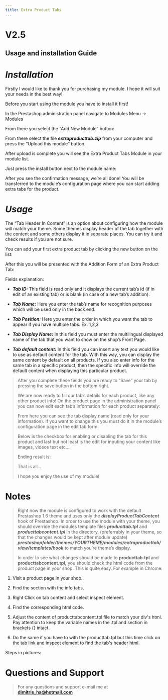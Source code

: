```yaml
---
title: Extra Product Tabs
...
```


V2.5
====

Usage and installation Guide
---------------------------- 

*Installation*
==============

Firstly I would like to thank you for purchasing my module. I hope it
will suit your needs in the best way!

Before you start using the module you have to install it first!

In the Prestashop administration panel navigate to Modules Menu -\>
Modules

From there you select the “Add New Module” button:

From there select the file ***extraproducttab.zip*** from your computer
and press the “Upload this module” button.

After upload is complete you will see the Extra Product Tabs Module in
your module list.

Just press the install button next to the module name:

After you see the confirmation message, we’re all done! You will be
transferred to the module’s configuration page where you can start
adding extra tabs for the product.

*Usage*
=======

The “Tab Header In Content” is an option about configuring how the
module will match your theme. Some themes display header of the tab
together with the content and some others display it in separate places.
You can try it and check results if you are not sure.

You can add your <span id="__DdeLink__111_1452689575"
class="anchor"></span>first extra product tab by clicking the new button
on the list:

After this you will be presented with the Addition Form of an Extra
Product Tab:

Fields explanation:

-   ***Tab ID:*** This field is read only and it displays the current
    tab’s id (if in edit of an existing tab) or is blank (in case of a
    new tab’s addition).

-   ***Tab Name:*** Here you enter the tab’s name for recognition
    purposes which will be used only in the back end.

-   ***Tab Position:*** Here you enter the order in which you want the
    tab to appear if you have multiple tabs. Ex. 1,2,3

-   ***Tab Display Name:*** In this field you must enter the
    multilingual displayed name of the tab that you want to show on the
    shop’s Front Page.

-   ***Tab default content:*** In this field you can insert any text you
    would like to use as default content for the tab. With this way, you
    can display the same content by default on all products. If you also
    enter info for the same tab in a specific product, then the specific
    info will override the default content when displaying this
    particular product.

> After you complete these fields you are ready to “Save” your tab by
> pressing the save button in the bottom right.
>
> We are now ready to fill our tab’s details for each product, like any
> other product info! On the product page in the administration panel
> you can now edit each tab’s information for each product separately:
>
>
> From here you can see the tab display name (read only for your
> information). If you want to change this you must do it in the
> module’s configuration page in the edit tab form.
>
> Below is the checkbox for enabling or disabling the tab for this
> product and last but not least is the edit for inputing your content
> like images, videos text etc….
>
> Ending result is:
>
>
> That is all…
>
> I hope you enjoy the use of my module!

Notes
=====

> Right now the module is configured to work with the default Prestashop
> 1.6 theme and uses only the ***displayProductTabContent*** hook of
> Prestashop. In order to use the module with your theme, you should
> override the modules template files ***producttab.tpl*** and
> ***producttabcontent.tpl*** in the directory, (preferrably in your
> theme, so that the changes would be kept after module update)
> ***prestashopfolder/themes/YOURTHEME/modules/extraproducttab/view/templates/hook***
> to match you’re theme’s display.
>
>
> In order to see what changes should be made to **producttab.tpl** and
> **producttabcontent.tpl,** you should check the html code from the
> product page in your shop. This is quite easy. For example in Chrome:

1.  Visit a product page in your shop.

2.  Find the section with the info tabs.

3.  Right Click on tab content and select inspect element.

4.  Find the corresponding html code.

5.  Adjust the content of producttabcontent.tpl file to match your div's
    html. Pay attention to keep the variable names in the .tpl and
    section in brackets {} intact.

6.  Do the same if you have to with the producttab.tpl but this time
    click on the tab link and inspect element to find the tab's header
    html.

Steps in pictures:

Questions and Support
=====================

> For any questions and support e-mail me at
> [****dimitris\_ha@hotmail.com****](mailto:dimitris_ha@hotmail.com)
